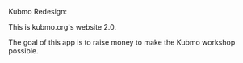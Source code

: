 Kubmo Redesign:

This is kubmo.org's website 2.0.

The goal of this app is to raise money to make the Kubmo workshop possible. 

